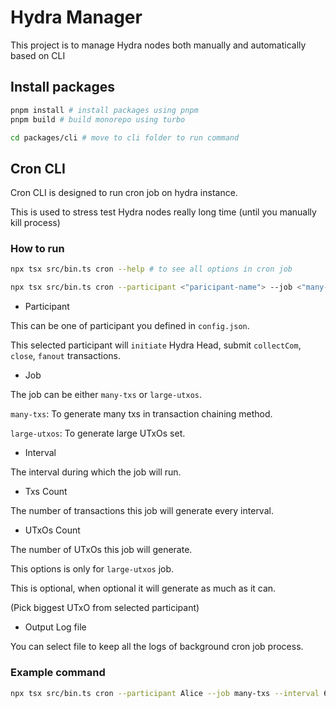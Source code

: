 # Hydra Manager

This project is to manage Hydra nodes both manually and automatically based on CLI

## Install packages

```bash
pnpm install # install packages using pnpm
pnpm build # build monorepo using turbo

cd packages/cli # move to cli folder to run command
```

## Cron CLI

Cron CLI is designed to run cron job on hydra instance.

This is used to stress test Hydra nodes really long time (until you manually kill process)

### How to run

```bash
npx tsx src/bin.ts cron --help # to see all options in cron job
```

```bash
npx tsx src/bin.ts cron --participant <"paricipant-name"> --job <"many-txs" | "large-utxos"> --interval <"interval-in-seconds"> --txs-count <"transactions-count"> --utxos-count ["utxos-count"] > ./cron.log 2>&1 &
```

- Participant

This can be one of participant you defined in `config.json`.

This selected participant will `initiate` Hydra Head, submit `collectCom`, `close`, `fanout` transactions.

- Job

The job can be either `many-txs` or `large-utxos`.

`many-txs`: To generate many txs in transaction chaining method.

`large-utxos`: To generate large UTxOs set.

- Interval

The interval during which the job will run.

- Txs Count

The number of transactions this job will generate every interval.

- UTxOs Count

The number of UTxOs this job will generate.

This options is only for `large-utxos` job.

This is optional, when optional it will generate as much as it can.

(Pick biggest UTxO from selected participant)

- Output Log file

You can select file to keep all the logs of background cron job process.

### Example command

```bash
npx tsx src/bin.ts cron --participant Alice --job many-txs --interval 60 --txs-count 2000 > ./cron.log 2>&1 &
```
